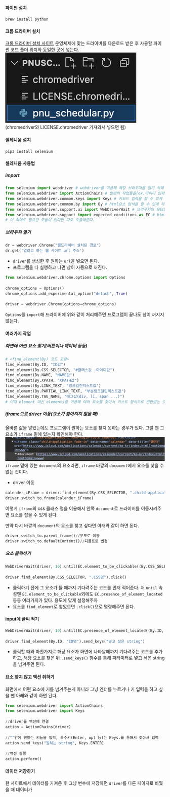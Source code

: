 #### 파이썬 설치
```terminal
brew install python
```
#### 크롬 드라이버 설치
[크롬 드라이버 설치 사이트](https://chromedriver.chromium.org/downloads)
운영체제에 맞는 드라이버를 다운로드 받은 후 사용할 파이썬 코드 폴더 위치와 동일한 곳에 넣는다.
![](../../images/Pasted%20image%2020240311151739.png)
(chromedriver와 LICENSE.chromedriver 가져와서 넣으면 됨)

#### 셀레니움 설치
```terminal
pip3 install selenium
```

#### 셀레니움 사용법
##### import
```python
from selenium import webdriver # webdriver를 이용해 해당 브라우저를 열기 위해
from selenium.webdriver import ActionChains # 일련의 작업들을(ex.아이디 입력, 비밀번호 입력, 로그인 버튼 클릭...) 연속적으로 실행할 수 있게 하기 위해
from selenium.webdriver.common.keys import Keys # 키보드 입력을 할 수 있게 하기 위해
from selenium.webdriver.common.by import By # html요소 탐색을 할 수 있게 하기 위해
from selenium.webdriver.support.ui import WebDriverWait # 브라우저의 응답을 기다릴 수 있게 하기 위해
from selenium.webdriver.support import expected_conditions as EC # html요소의 상태를 체크할 수 있게 하기 위해
# 이 외에도 필요한 모듈이 있다면 따로 호출해준다.
```

##### 브라우져 열기
```python
dr = webdriver.Chrome("웹드라이버 설치된 경로")
dr.get('열려고 하는 웹 사이트 url 주소')
```
- `driver`를 생성한 후 원하는 `url`을 넣으면 된다.
- 프로그램을 다 실행하고 나면 창이 자동으로 꺼진다.
```python
from selenium.webdriver.chrome.options import Options

chrome_options = Options()
chrome_options.add_experimental_option("detach", True)

driver = webdriver.Chrome(options=chrome_options)
```
`Options`를 `import`해 드라이버에 위와 같이 처리해주면 프로그램이 끝나도 창이 꺼지지 않는다.

#### 여러가지 작업
##### 화면에 어떤 요소 찾기(버튼이나 데이터 등등)
```python
# <find_element(By) 코드 모음>
find_element(By.ID, "ID값")
find_element(By.CSS_SELECTOR, "#클래스값 .아이디값")
find_element(By.NAME, "NAME값")
find_element(By.XPATH, "XPATH값")
find_element(By.LINK_TEXT, "링크걸린텍스트값")
find_element(By.PARTIAL_LINK_TEXT, "부분링크걸린텍스트값")
find_element(By.TAG_NAME, "태그값(div, li, span ...)")
# 이때 element 대신 elements를 이용해 여러 요소를 찾아서 리스트 형식으로 반환받는 것도 가능하다.
```

##### iframe으로 driver 이동(요소가 찾아지지 않을 때)
올바른 값을 넣었는데도 프로그램이 원하는 요소를 찾지 못하는 경우가 있다. 그럴 땐 그 요소가 `iframe` 밑에 있는지 확인해야 한다.
![](../../images/Pasted%20image%2020240312233027.png)
`iframe` 밑에 있는 `document`의 요소라면, `iframe` 바깥의 `document`에서 요소를 찾을 수 없는 것이다.
<br>


- driver 이동
```python
calender_iFrame = driver.find_element(By.CSS_SELECTOR, ".child-application.fade-in")
driver.switch_to.frame(calender_iFrame)
```
이렇게 `iframe`의 css 클래스 명을 이용해서 안쪽 `document`로 드라이버를 이동시켜주면 요소를 잡을 수 있게 된다.


만약 다시 바깥의 `document`의 요소를 찾고 싶다면 아래와 같이 하면 된다.
```python
driver.switch_to.parent_frame()//부모로 이동
driver.switch_to.defaultContent()//디폴트로 변경
```
##### 요소 클릭하기
```python
WebDriverWait(driver, 10).until(EC.element_to_be_clickable((By.CSS_SELECTOR, ".CSS명")))

driver.find_element(By.CSS_SELECTOR, ".CSS명").click()
```
- 클릭하기 전에 그 요소가 뜰 때까지 기다려주는 코드를 먼저 적어준다. 저 `until` 속성엔 `EC.element_to_be_clickable`외에도 `EC.presence_of_element_located` 등등 여러가지가 있다. 용도에 맞게 설정해주자
- 요소를 `find_element`로 찾았으면 `.click()`으로 명령해주면 된다.

#### input에 글씨 적기
```python
WebDriverWait(driver, 10).until(EC.presence_of_element_located((By.ID, "ID명")))

driver.find_element(By.ID, "ID명").send_keys("넣고 싶은 string")
```
- 클릭할 때와 마찬가지로 해당 요소가 화면에 나타날때까지 기다려주는 코드를 추가하고, 해당 요소를 찾은 뒤 `.send_keys()` 함수를 통해 파라미터로 넣고 싶은 string을 넘겨주면 된다.

#### 요소 찾지 않고 액션 취하기
화면에서 어떤 요소에 키를 넘겨주는게 아니라 그냥 엔터를 누르거나 키 입력을 하고 싶을 땐 아래와 같이 하면 된다.
```python
from selenium.webdriver import ActionChains
from selenium.webdriver import Keys

//driver를 액션에 연결
action = ActionChains(driver)

//""안에 원하는 키들을 입력, 특수키(Enter, opt 등)는 Keys.를 통해서 찾아서 입력
action.send_keys("원하는 string", Keys.ENTER)

//액션 실행
action.perform()
```

#### 데이터 저장하기
한 사이트에서 데이터를 가져온 후 그냥 변수에 저장하면 `driver`를 다른 페이지로 바꿨을 때 데이터가